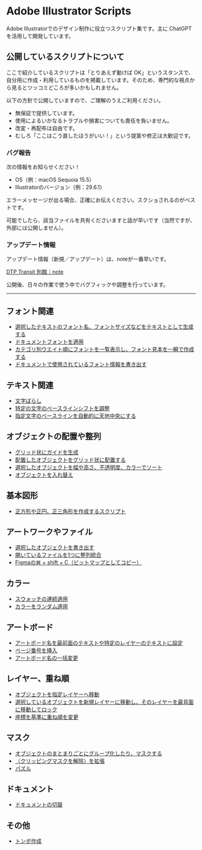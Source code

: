 # Adobe Illustrator Scripts

Adobe Illustratorでのデザイン制作に役立つスクリプト集です。主に ChatGPT を活用して開発しています。

## 公開しているスクリプトについて

ここで紹介しているスクリプトは「とりあえず動けば OK」というスタンスで、自分用に作成・利用しているものを掲載しています。そのため、専門的な視点から見るとツッコミどころが多いかもしれません。

以下の方針で公開していますので、ご理解のうえご利用ください。

- 無保証で提供しています。
- 使用によるいかなるトラブルや損害についても責任を負いません。
- 改変・再配布は自由です。
- むしろ「ここはこう直したほうがいい！」という提案や修正は大歓迎です。

### バグ報告

次の情報をお知らせください！

- OS（例：macOS Sequoia 15.5）
- Illustratorのバージョン（例：29.6.1）

エラーメッセージが出る場合、正確にお伝えください。スクショされるのがベストです。

可能でしたら、該当ファイルを共有くださいますと話が早いです（当然ですが、外部には公開しません）。

### アップデート情報

アップデート情報（新規／アップデート）は、noteが一番早いです。

[DTP Transit 別館｜note](https://note.com/dtp_tranist)

公開後、日々の作業で使う中でバグフィックや調整を行っています。

---

## フォント関連

- [選択したテキストのフォント名、フォントサイズなどをテキストとして生成する](readme-ja/AddTextInfoLabel.md)
- [ドキュメントフォントを適用](readme-ja/ApplyDocumentFonts.md)
- [カテゴリ別ウエイト順にフォントを一覧表示し、フォント見本を一瞬で作成する](readme-ja/TypefaceSampler.md)
- [ドキュメントで使用されているフォント情報を書き出す](readme-ja/ExportFontInfoFromXMP.md)

## テキスト関連

- [文字ばらし](readme-ja/TextSplitterPro.md)
- [特定の文字のベースラインシフトを調整](readme-ja/SmartBaselineShifter.md)
- [指定文字のベースラインを自動的に天地中央にする](readme-ja/AdjustBaselineVerticalCenter.md)

## オブジェクトの配置や整列

- [グリッド状にガイドを生成](readme-ja/GenerateGuidesGrid.md)
- [配置したオブジェクトをグリッド状に配置する](readme-ja/SmartObjectDistributor.md)
- [選択したオブジェクトを幅や高さ、不透明度、カラーでソート](readme-ja/SmartObjectSorter.md)
- [オブジェクトを入れ替え](readme-ja/SwapNearestItemWithDialogbox.md)

## 基本図形

- [正方形や正円、正三角形を作成するスクリプト](readme-ja/SmartShapeMaker.md)

## アートワークやファイル

- [選択したオブジェクトを書き出す](readme-ja/SmartObjectExporter.md)
- [開いているファイルを1つに整列統合](readme-ja/SmartBatchImporter.md)
- [Figmaの⌘ + shift + C（ビットマップとしてコピー）](readme-ja/CopyAsPngLikeFigma.md)

## カラー

- [スウォッチの連続適用](readme-ja/ApplySwatchesToSelection.md)
- [カラーをランダム適用](readme-ja/ShuffleObjectColors.md)

## アートボード

- [アートボード名を最前面のテキストや特定のレイヤーのテキストに設定](readme-ja/SmartArtboardRenamer.md)
- [ページ番号を挿入](readme-ja/AddPageNumberFromTextSelection.md)
- [アートボード名の一括変更](readme-ja/RenameArtboardsPlus.md)


## レイヤー、重ね順

- [オブジェクトを指定レイヤーへ移動](readme-ja/SmartLayerManage.md)
- [選択しているオブジェクトを新規レイヤーに移動し、そのレイヤーを最背面に移動してロック](readme-ja/SendToBgLayer.md)
- [座標を基準に重ね順を変更](readme-ja/SortItemsByPosition.md)

## マスク

- [オブジェクトのまとまりごとにグループ化したり、マスクする](readme-ja/SmartClipAndGroup.md)
- [〈クリッピングマスクを解除〉を拡張](readme-ja/ReleaseClipMask.md)
- [パズル](readme-ja/SmartSliceWithPuzzlify.md)

## ドキュメント

- [ドキュメントの切替](readme-ja/SmartSwitchDocs.md)

## その他

- [トンボ作成](readme-ja/AddTrimMark.md)


